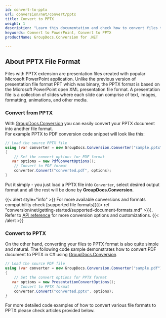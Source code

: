 ```yaml
---
id: convert-to-pptx
url: conversion/net/convert/pptx
title: Convert to PPTX
weight: 1
description: "Learn this documentation and check how to convert files to Microsoft PowerPoint 2017-2019 (PPTX) format with GroupDocs.Conversion for .NET."
keywords: Convert to PowerPoint, Convert to PPTX
productName: GroupDocs.Conversion for .NET

---
```


## About PPTX File Format

Files with PPTX extension are presentation files created with popular Microsoft PowerPoint application. Unlike the previous version of presentation file format PPT which was binary, the PPTX format is based on the Microsoft PowerPoint open XML presentation file format. A presentation file is a collection of slides where each slide can comprise of text, images, formatting, animations, and other media.

### Convert from PPTX

With [GroupDocs.Conversion](https://products.groupdocs.com/conversion/net) you can easily convert your PPTX document into another file format.  
For example PPTX to PDF conversion code snippet will look like this:

```csharp
// Load the source PPTX file
using (var converter = new GroupDocs.Conversion.Converter("sample.pptx"))
{
    // Set the convert options for PDF format
   var options = new PdfConvertOptions();
    // Convert to PDF format
    converter.Convert("converted.pdf", options);
}
```

Put it simply - you just load a PPTX file into `Converter`, select desired output format and all the rest will be done by **GroupDocs.Conversion**.  

{{< alert style="info" >}}
For more available conversions and formats compatibility check [supported file formats]({{< ref "conversion/net/getting-started/supported-document-formats.md" >}}).
Refer to [API reference](https://apireference.groupdocs.com/conversion/net/groupdocs.conversion.options.convert) for more conversion options and customizations.
{{< /alert >}}

### Convert to PPTX

On the other hand, converting your files to PPTX format is also quite simple and natural.
The following code sample demonstrates how to convert PDF document to PPTX in C# using [GroupDocs.Conversion](https://products.groupdocs.com/conversion/net).

```csharp
// Load the source PDF file
using (var converter = new GroupDocs.Conversion.Converter("sample.pdf"))
{
    // Set the convert options for PPTX format
   var options = new PresentationConvertOptions();
    // Convert to PPTX format
    converter.Convert("converted.pptx", options);
}
```

For more detailed code examples of how to convert various file formats to PPTX please check articles provided below.
